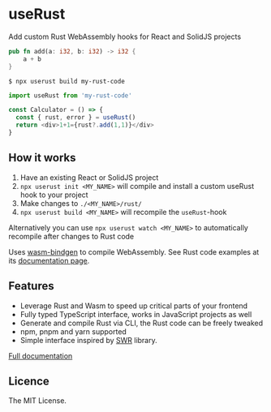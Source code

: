 # useRust

Add custom Rust WebAssembly hooks for React and SolidJS projects

```rust
pub fn add(a: i32, b: i32) -> i32 {
    a + b
}
```

`$ npx userust build my-rust-code`

```js
import useRust from 'my-rust-code'

const Calculator = () => {
  const { rust, error } = useRust()
  return <div>1+1={rust?.add(1,1)}</div>
}
```

## How it works

1. Have an existing React or SolidJS project
2. `npx userust init <MY_NAME>` will compile and install a custom useRust hook to your project
3. Make changes to `./<MY_NAME>/rust/`
4. `npx userust build <MY_NAME>` will recompile the `useRust`-hook

Alternatively you can use `npx userust watch <MY_NAME>` to automatically recompile after changes to Rust code

Uses [wasm-bindgen](https://rustwasm.github.io/wasm-bindgen/) to compile WebAssembly. See Rust code examples at its [documentation page](https://rustwasm.github.io/wasm-bindgen/).

## Features

- Leverage Rust and Wasm to speed up critical parts of your frontend
- Fully typed TypeScript interface, works in JavaScript projects as well
- Generate and compile Rust via CLI, the Rust code can be freely tweaked
- npm, pnpm and yarn supported
- Simple interface inspired by [SWR](https://swr.vercel.app/) library.

[Full documentation](DOCUMENTATION.md)
## Licence 

The MIT License.